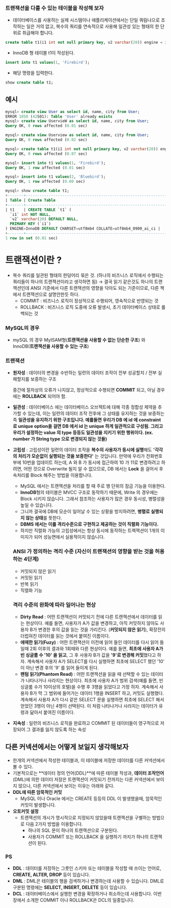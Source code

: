 ### 트랜잭션을 다룰 수 있는 테이블을 작성해 보자

- 데이터베이스를 사용하는 실제 시스템이나 애플리케이션에서는 단일 쿼림나으로 조작하는 일은 거의 없고, 복수의 쿼리를 연속적으로 사용해 일관성 있는 형태의 한 단위로 취급해야 합니다.

```sql
create table t1(i1 int not null primary key, v2 varchar(20)) engine = innodb;
```

- InnoDB 형 테이블 t1이 작성된다.

```sql
insert into t1 values(1, 'Firebird');
```

- 해당 명령을 입력한다.

```sql
show create table t1;
```

## 예시

```sql
mysql> create view User as select id, name, city from User;
ERROR 1050 (42S01): Table 'User' already exists
mysql> create view UservieW as select id, name, city from User;
Query OK, 0 rows affected (0.01 sec)

mysql> create view Userview as select id, name, city from User;
Query OK, 0 rows affected (0.02 sec)

mysql> create table t1(i1 int not null primary key, v2 varchar(20)) engine = innodb;
Query OK, 0 rows affected (0.07 sec)

mysql> insert into t1 values(1, 'Firebird');
Query OK, 1 row affected (0.01 sec)

mysql> insert into t1 values(2, 'Bluebird');
Query OK, 1 row affected (0.00 sec)

mysql> show create table t1;
+-------+-------------------------------------------------------------------------------------------------------------------------------------------------------------------+
| Table | Create Table                                                                                                                                                      |
+-------+-------------------------------------------------------------------------------------------------------------------------------------------------------------------+
| t1    | CREATE TABLE `t1` (
  `i1` int NOT NULL,
  `v2` varchar(20) DEFAULT NULL,
  PRIMARY KEY (`i1`)
) ENGINE=InnoDB DEFAULT CHARSET=utf8mb4 COLLATE=utf8mb4_0900_ai_ci |
+-------+-------------------------------------------------------------------------------------------------------------------------------------------------------------------+
1 row in set (0.01 sec)
```

# 트랜잭션이란 ?

- 복수 쿼리를 일관된 형태의 한덩어리 묶은 것. (하나의 비즈니스 로직에서 수행되는 쿼리들이 하나의 트랜잭션이라고 생각하면 됨) → 결국 읽기 같은것도 하나의 트랜잭션인데 ANSI 기준에서 다른 트랜잭션의 영향을 닥아도 되는 기준이므로, 다른 책에서 트랜잭션으로 설명안한듯 하다.
    - COMMIT : 비즈니스 로직이 정상적으로 수행되어, 영속적으로 반영되는 것
    - ROLLBACK : 비즈니스 로직 도중에 오류 발생시, 초기 데이터베이스 상태로 롤백되는 것

### MySQL의 경우

- mySQL 의 경우 MyISAM형(**트랜잭션을 사용할 수 없는 단순한 구조**) 와 InnoDB(**트랜잭션을 사용할 수 있는 구조**)

### 트랜잭션

- **원자성** : 데이터의 변경을 수반하는 일련의 데이터 조작이 전부 성공할지 / 전부 실패할지를 보증하는 구조

    중간에 절차상의 오류가 나지않고, 정상적으로 수행되면 **COMMIT** 되고, 아닐 경우에는 **ROLLBACK** 되어야 함. 

- **일관성** : 데이터베이스 에는 데이터베이스 오브젝트에 대해 각종 정합성 제약을 추가할 수 있는데, 이는 일련의 데이터 조작 전후에 그 상태를 유지하는 것을 보증하는 즉 **일관성을 유지하기 위한 구조입니다. 예를들면 우리가 DB 에 id 에 constraint 로 unique option을 걸면 DB 에서 id 는 unique 하게 일관적으로 구성됨. 그리고 우리가 설정하는 value 의 type 등등도 일관성을 지키기 위한 행위이다. (ex. number 가 String type 으로 변경되지 않는 것들)**
- **고립성** : 고립성이란 일련의 데이터 조작을 **복수의 사용자가 동시에 실행**해도 **'각각의 처리가 모순없이 실행되는 것을 보증한다'** 는 것입니다. 만약에 우리가 전화번호부에 10번을 업데이트 하는데, A 와 B 가 동시에 접근하여 10 가 11로 변경하려고 하려면, 어떤 것으로 Overwrite 될지 알 수 없으므로, DB 에서는 **Lock** 을 걸어서 후속처리를 Block 해주는 방법을 이용합니다.
    - MySQL 에서는 트랜잭션을 처리를 할 때 주로 행 단위의 잠금 기능을 이용한다.
    - **InnoDB**형의 테이블은 MVCC 구조로 동작하기 때문에, Write 의 경우에는 Block 시키지 않습니다. 그래서 참조하는 사용자가 많은 경우 동시성, 병렬성을 높일 수 있습니다.
    - 그니까 결국에 DB에 모순이 일어날 수 있는 상황을 방지하려면, **병렬로 실행되지 않는 상태**를 뜻한다.
    - **DBMS 에서는 이를 격리수준으로 구현하고 제공하는 것이 직렬화 기능이다.**
    - 하지만 직렬화 가능의 고립성에서는 항상 동시에 동작하는 트랙잭션이 1개의 이미지가 되어 성능면에서 실용적이지 않습니다.

    ### ANSI 가 정의하는 격리 수준 (자신이 트랜잭션의 영향을 받는 것을 허용하는 4단계)

    - 커밋되지 않은 읽기
    - 커밋된 읽기
    - 반복 읽기
    - 직렬화 기능

    ### 격리 수준의 완화에 따라 일어나는 현상

    - **Dirty Read** : 어떤 트랜잭션이 커밋되기 전에 다른 트랜잭션에서 데이터를 읽는 현상이다. 예를 들면, 사용자가 A가 값을 변경하고, 아직 커밋하지 않아도 사용자 B가 변경한 후의 값을 읽는 것을 가리킨다. (**커밋되지 않은 읽기**), 확장전의 더럽혀진 데이터를 읽는 것에서 붙여진 이름이다.
    - **애매한 읽기(Fuzy)** : 어떤 트랜잭션이 이전에 읽어 들인 데이터를 다시 읽어 들일때 2회 이후의 결과와 1회때와 다른 현상이다. 예를 들면, **최초에 사용자 A가 빈 싱글룸 수 '10' 을 읽고**, 그 후 사용자 B가 값을 **'9'로 변경해 커밋**했다고 하자. 계속해서 사용자 A가 SELECT를 다시 실행하면 최초에 SELECT 했던 '10' 이 아닌 변경 후의 '9' 를 읽어 들이게 된다.
    - **팬텀 읽기(Phantom Read)** : 어떤 트랜잭션을 읽을 때 선택할 수 있는 데이터가 나타나거나 사라지는 현상이다. 최초에 사용자 A가 범위 검색(예를 들면, 빈 싱글룸 수가 10이상의 호텔)을 수행 후 3행을 읽었다고 가정 하자. 계속해서 사용자 B가 막 그 범위에 들어가는 데이터 1행을 INSERT 하고, 커밋도 실행했다. 계속해서 사용자 A가 다시 같은 SELECT 문을 실행하면 최초에 SELECT 해서 얻었던 3행이 아닌 4행이 선택된다. 이 처럼 나타나거나 사라지는 데이터가 유령과 닮아서 붙여진 이름이다.
- **지속성** : 일련의 비즈니스 로직을 완료하고 COMMIT 된 데이터들이 영구적으로 저장되어 그 결과를 잃지 않도록 하는 속성

## 다른 커넥션에서는 어떻게 보일지 생각해보자

- 한개의 커넥션에서 작성한 테이블과, 이 테이블에 저장한 데이터를 다른 커넥션에서 볼 수 있다.
- 기본적으로는 **데이터 정의 언어(DDL)**에 따른 테이블 작성과, **데이터 조작언어**(DML)에 의한 데이터 저장은 트랜잭션이 커밋되기 전까지는 다른 커넥션에서 보이지 않으나, 다른 커넥션에서 보이는 이유는 아래와 같다.
- **DDL에 따른 암묵적인 커밋**
    - MySQL 이나 Oracle 에서는 CREATE 등등의 DDL 이 발생했을때, 암묵적인 커밋이 발생합니다.
- **오토커밋 설정**
    - 트랜잭션의 개시가 명시적으로 지정되지 않았을때 트랜잭션을 구별하는 방법으로 다음 2가지 방법을 이용합니다.
        - 하나의 SQL 문이 하나의 트랜잭션으로 구분된다.
        - 사용자가 COMMIT 또는 ROLLBACK 을 실행하기 까지가 하나의 트랜잭션이 된다.

### PS

- **DDL** : 데이터를 저장하는 그릇인 스키마 또는 테이블을 작성할 때 쓰이는 언어로, **CREATE, ALTER, DROP** 등이 있습니다.
- **DML** : DML은 테이블의 행을 검색하거나 변경하는데 사용할 수 있습니다. DML로 구분된 명령에는 **SELECT, INSERT, DELETE** 등이 있습니다.
- **DCL** : 데이터베이스에서 실행한 변경을 확정하거나 취소하는데 사용합니다. 이번 장에서 소개한 COMMIT 이나 ROLLBACK은 DCL의 일종입니다.
